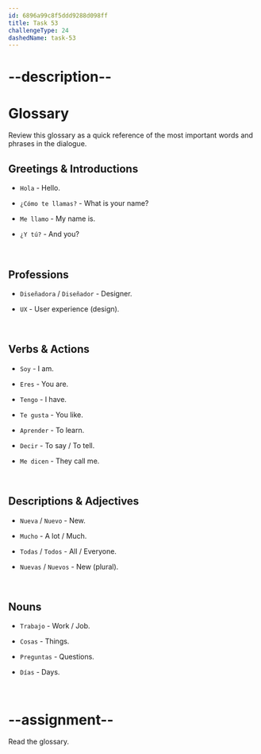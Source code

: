 ```yaml
---
id: 6896a99c8f5ddd9288d098ff
title: Task 53
challengeType: 24
dashedName: task-53
---
```


<!-- GLOSSARY -->

# --description--

# Glossary
Review this glossary as a quick reference of the most important words and phrases in the dialogue.

## Greetings & Introductions

- `Hola` - Hello.

- `¿Cómo te llamas?` - What is your name?

- `Me llamo` - My name is.

- `¿Y tú?` - And you?

<br>

## Professions

- `Diseñadora` / `Diseñador` - Designer.

- `UX` - User experience (design).

<br>

## Verbs & Actions

- `Soy` - I am.

- `Eres` - You are.

- `Tengo` - I have.

- `Te gusta` - You like.

- `Aprender` - To learn.

- `Decir` - To say / To tell.

- `Me dicen` - They call me.

<br>

## Descriptions & Adjectives

- `Nueva` / `Nuevo` - New.

- `Mucho` - A lot / Much.

- `Todas` / `Todos` - All / Everyone.

- `Nuevas` / `Nuevos` - New (plural).

<br>

## Nouns

- `Trabajo` - Work / Job.

- `Cosas` - Things.

- `Preguntas` - Questions.

- `Días` - Days.

<br>

# --assignment--

Read the glossary.

